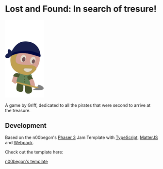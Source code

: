# Lost and Found: In search of tresure!

![Dig](/assets/images/PirateBasicDig.png)

A game by Griff, dedicated to all the pirates that were second to arrive at the treasure.



## Development

Based on the n00begon's [Phaser 3](https://phaser.io/) Jam Template with [TypeScript](https://www.typescriptlang.org/), [MatterJS](https://brm.io/matter-js/) and [Webpack](https://webpack.js.org/).


Check out the template here:

[n00begon's template](https://github.com/n00begon/phaser-jam-template)

